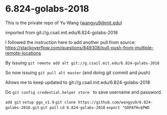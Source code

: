 # 6.824-golabs-2018

This is the private repo of Yu Wang (wangyu9@mit.edu)

imported from git://g.csail.mit.edu/6.824-golabs-2018


I followed the instruction here to add another pull from source:
https://stackoverflow.com/questions/849308/pull-push-from-multiple-remote-locations

By issuing
`git remote add alt git://g.csail.mit.edu/6.824-golabs-2018`

So now issuing
`git pull alt master`
(and doing git commit and push)

Allows me to keep updated to git://g.csail.mit.edu/6.824-golabs-2018

Do
`git config credential.helper store `
to save username and password.

`add git`
`setup ggo_v1.9`
`git clone https://github.com/wangyu9/6.824-golabs-2018.git`
`git pull`
`cd 6.824-golabs-2018`
`export "GOPATH=$PWD`
